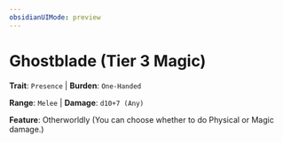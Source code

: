 ```yaml
---
obsidianUIMode: preview
---
```

# Ghostblade (Tier 3 Magic)

**Trait**: `Presence` | **Burden**: `One-Handed`

**Range**: `Melee` | **Damage**: `d10+7 (Any)`

**Feature**: Otherworldly (You can choose whether to do Physical or Magic damage.)
